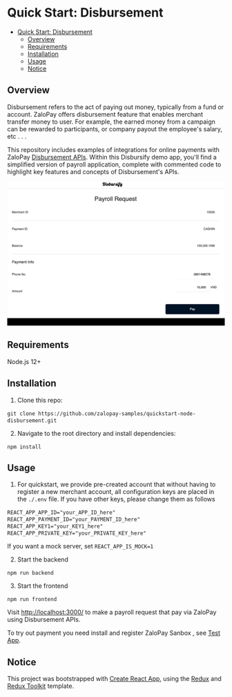 # Quick Start: Disbursement

- [Quick Start: Disbursement](#quick-start-disbursement)
  - [Overview](#overview)
  - [Requirements](#requirements)
  - [Installation](#installation)
  - [Usage](#usage)
  - [Notice](#notice)
  
## Overview

Disbursement refers to the act of paying out money, typically from a fund or account. ZaloPay offers disbursement feature that enables merchant transfer money to user. For example, the earned money from a campaign can be rewarded to participants, or company payout the employee's salary, etc . . .

This repository includes examples of integrations for online payments with ZaloPay [Disbursement APIs](https://docs.zalopay.vn/en/v2/payments/disbursement/overview.html). Within this Disbursify demo app, you'll find a simplified version of payroll application, complete with commented code to highlight key features and concepts of Disbursement's APIs.

<p align="center">
  <img src="public/images/payroll-via-zalopay.gif" />
</p>

## Requirements

Node.js 12+

## Installation

1. Clone this repo:

```
git clone https://github.com/zalopay-samples/quickstart-node-disbursement.git
```

2. Navigate to the root directory and install dependencies:

```
npm install
```

## Usage

1. For quickstart, we provide pre-created account that without having to register a new merchant account, all configuration keys are placed in the `./.env` file. If you have other keys, please change them as follows

```
REACT_APP_APP_ID="your_APP_ID_here"
REACT_APP_PAYMENT_ID="your_PAYMENT_ID_here"
REACT_APP_KEY1="your_KEY1_here"
REACT_APP_PRIVATE_KEY="your_PRIVATE_KEY_here"
```

If you want a mock server, set `REACT_APP_IS_MOCK=1`

2. Start the backend

```
npm run backend
```

3. Start the frontend

```
npm run frontend
```

Visit [http://localhost:3000/](http://localhost:3000/) to make a payroll request that pay via ZaloPay using Disbursement APIs.

To try out payment you need install and register ZaloPay Sanbox , see [Test App](https://zalopay-samples.github.io/test-wallets).

## Notice

This project was bootstrapped with [Create React App](https://github.com/facebook/create-react-app), using the [Redux](https://redux.js.org/) and [Redux Toolkit](https://redux-toolkit.js.org/) template.

